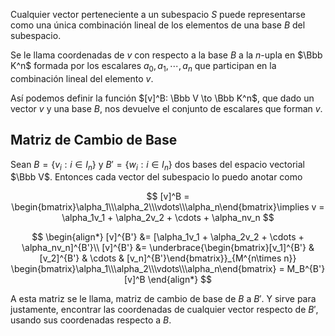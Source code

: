 Cualquier vector perteneciente a un subespacio $S$ puede representarse como una única combinación lineal de los elementos de una base $B$ del subespacio.

Se le llama coordenadas de $v$ con respecto a la base $B$ a la $n$-upla en $\Bbb K^n$ formada por los escalares $a_0, a_1, \cdots, a_n$ que participan en la combinación lineal del elemento $v$.

Así podemos definir la función $[v]^B: \Bbb V \to \Bbb K^n$, que dado un vector $v$ y una base $B$, nos devuelve el conjunto de escalares que forman $v$.

## Matriz de Cambio de Base

Sean $B = \{v_i: i\in I_n\}$ y $B' = \{w_i:i\in I_n\}$ dos bases del espacio vectorial $\Bbb V$. Entonces cada vector del subespacio lo puedo anotar como

$$
[v]^B = \begin{bmatrix}\alpha_1\\\alpha_2\\\vdots\\\alpha_n\end{bmatrix}\implies v = \alpha_1v_1 + \alpha_2v_2 + \cdots + \alpha_nv_n
$$

$$
\begin{align*}
[v]^{B'} &= [\alpha_1v_1 + \alpha_2v_2 + \cdots + \alpha_nv_n]^{B'}\\
[v]^{B'} &= \underbrace{\begin{bmatrix}[v_1]^{B'} & [v_2]^{B'} & \cdots & [v_n]^{B'}\end{bmatrix}}_{M^{n\times n}}
\begin{bmatrix}\alpha_1\\\alpha_2\\\vdots\\\alpha_n\end{bmatrix}
= M_B^{B'}[v]^B
\end{align*}
$$

A esta matriz se le llama, matriz de cambio de base de $B$ a $B'$. Y sirve para justamente, encontrar las coordenadas de cualquier vector respecto de $B'$, usando sus coordenadas respecto a $B$.

